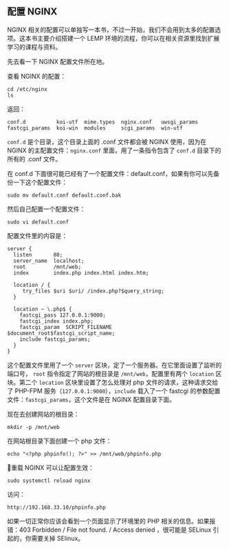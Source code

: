 ## 配置 NGINX

NGINX 相关的配置可以单独写一本书，不过一开始，我们不会用到太多的配置选项。这本书主要介绍搭建一个 LEMP 环境的流程，你可以在相关资源里找到扩展学习的课程与资料。

先去看一下 NGINX 配置文件所在地。

查看 NGINX 的配置：

```
cd /etc/nginx
ls
```

返回：

```
conf.d          koi-utf  mime.types  nginx.conf   uwsgi_params
fastcgi_params  koi-win  modules     scgi_params  win-utf
```

`conf.d` 是个目录，这个目录上面的 .conf 文件都会被 NGINX 使用，因为在 NGINX 的主配置文件：`nginx.conf` 里面，用了一条指令包含了 `conf.d` 目录下的所有的 .conf 文件。

在 conf.d 下面很可能已经有了一个配置文件：default.conf，如果有你可以先备份一下这个配置文件：

```
sudo mv default.conf default.conf.bak
```

然后自己配置一个配置文件：

```
sudo vi default.conf
```

配置文件里的内容是：

```
server {
  listen       80;
  server_name  localhost;
  root         /mnt/web;
  index        index.php index.html index.htm;

  location / {
     try_files $uri $uri/ /index.php?$query_string;
  }

  location ~ \.php$ {
    fastcgi_pass 127.0.0.1:9000;
    fastcgi_index index.php;
    fastcgi_param  SCRIPT_FILENAME  $document_root$fastcgi_script_name;
    include fastcgi_params;  
  }
}
```

这个配置文件里用了一个 `server` 区块，定了一个服务器。在它里面设置了监听的端口号， `root` 指令指定了网站的根目录是 `/mnt/web`，配置里有两个 `location` 区块。第二个 `location` 区块里设置了怎么处理对 php 文件的请求，这种请求交给了 PHP-FPM 服务（`127.0.0.1:9000`），`include` 载入了一个 fastcgi 的参数配置文件：`fastcgi_params`，这个文件是在 NGINX 配置目录下面。

现在去创建网站的根目录：

```
mkdir -p /mnt/web
```

在网站根目录下面创建一个 php 文件：

```
echo "<?php phpinfo(); ?>" >> /mnt/web/phpinfo.php
```

重载 NGINX 可以让配置生效：

```
sudo systemctl reload nginx
```

访问：

```
http://192.168.33.10/phpinfo.php
```

如果一切正常你应该会看到一个页面显示了环境里的 PHP 相关的信息。如果报错：403 Forbidden / File not found. / Access denied ，很可能是 SELinux 引起的，你需要关掉 SElinux。

